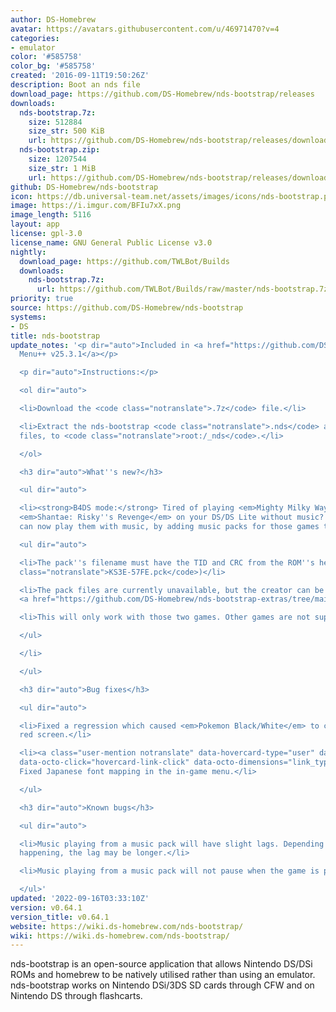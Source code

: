 ```yaml
---
author: DS-Homebrew
avatar: https://avatars.githubusercontent.com/u/46971470?v=4
categories:
- emulator
color: '#585758'
color_bg: '#585758'
created: '2016-09-11T19:50:26Z'
description: Boot an nds file
download_page: https://github.com/DS-Homebrew/nds-bootstrap/releases
downloads:
  nds-bootstrap.7z:
    size: 512884
    size_str: 500 KiB
    url: https://github.com/DS-Homebrew/nds-bootstrap/releases/download/v0.64.1/nds-bootstrap.7z
  nds-bootstrap.zip:
    size: 1207544
    size_str: 1 MiB
    url: https://github.com/DS-Homebrew/nds-bootstrap/releases/download/v0.64.1/nds-bootstrap.zip
github: DS-Homebrew/nds-bootstrap
icon: https://db.universal-team.net/assets/images/icons/nds-bootstrap.png
image: https://i.imgur.com/BFIu7xX.png
image_length: 5116
layout: app
license: gpl-3.0
license_name: GNU General Public License v3.0
nightly:
  download_page: https://github.com/TWLBot/Builds
  downloads:
    nds-bootstrap.7z:
      url: https://github.com/TWLBot/Builds/raw/master/nds-bootstrap.7z
priority: true
source: https://github.com/DS-Homebrew/nds-bootstrap
systems:
- DS
title: nds-bootstrap
update_notes: '<p dir="auto">Included in <a href="https://github.com/DS-Homebrew/TWiLightMenu/releases/tag/v25.3.1"><strong>TW</strong>i<strong>L</strong>ight
  Menu++ v25.3.1</a></p>

  <p dir="auto">Instructions:</p>

  <ol dir="auto">

  <li>Download the <code class="notranslate">.7z</code> file.</li>

  <li>Extract the nds-bootstrap <code class="notranslate">.nds</code> and <code class="notranslate">.ver</code>
  files, to <code class="notranslate">root:/_nds</code>.</li>

  </ol>

  <h3 dir="auto">What''s new?</h3>

  <ul dir="auto">

  <li><strong>B4DS mode:</strong> Tired of playing <em>Mighty Milky Way</em> and/or
  <em>Shantae: Risky''s Revenge</em> on your DS/DS Lite without music? If so, you
  can now play them with music, by adding music packs for those games to <code class="notranslate">fat:/_nds/nds-bootstrap/musicPacks/</code>.

  <ul dir="auto">

  <li>The pack''s filename must have the TID and CRC from the ROM''s header (ex. <code
  class="notranslate">KS3E-57FE.pck</code>)</li>

  <li>The pack files are currently unavailable, but the creator can be downloaded
  <a href="https://github.com/DS-Homebrew/nds-bootstrap-extras/tree/main/musicPackCreator">here</a>.</li>

  <li>This will only work with those two games. Other games are not supported.</li>

  </ul>

  </li>

  </ul>

  <h3 dir="auto">Bug fixes</h3>

  <ul dir="auto">

  <li>Fixed a regression which caused <em>Pokemon Black/White</em> to crash with a
  red screen.</li>

  <li><a class="user-mention notranslate" data-hovercard-type="user" data-hovercard-url="/users/Epicpkmn11/hovercard"
  data-octo-click="hovercard-link-click" data-octo-dimensions="link_type:self" href="https://github.com/Epicpkmn11">@Epicpkmn11</a>:
  Fixed Japanese font mapping in the in-game menu.</li>

  </ul>

  <h3 dir="auto">Known bugs</h3>

  <ul dir="auto">

  <li>Music playing from a music pack will have slight lags. Depending on what''s
  happening, the lag may be longer.</li>

  <li>Music playing from a music pack will not pause when the game is paused.</li>

  </ul>'
updated: '2022-09-16T03:33:10Z'
version: v0.64.1
version_title: v0.64.1
website: https://wiki.ds-homebrew.com/nds-bootstrap/
wiki: https://wiki.ds-homebrew.com/nds-bootstrap/
---
```

nds-bootstrap is an open-source application that allows Nintendo DS/DSi ROMs and homebrew to be natively utilised rather than using an emulator. nds-bootstrap works on Nintendo DSi/3DS SD cards through CFW and on Nintendo DS through flashcarts.